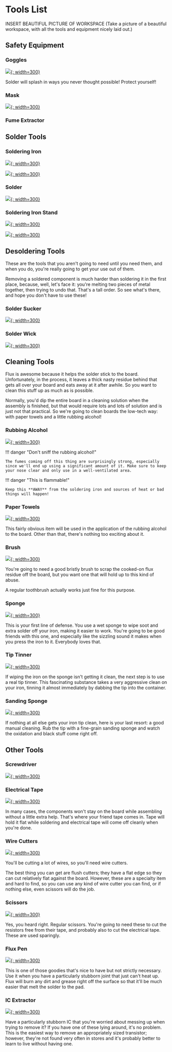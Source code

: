# Tools List

INSERT BEAUTIFUL PICTURE OF WORKSPACE (Take a picture of a beautiful
workspace, with all the tools and equipment nicely laid out.)

## Safety Equipment

### Goggles 

[![](images/13893764.jpg){: width=300}](images/13893764.jpg)

Solder will splash in ways you never thought possible! Protect
yourself!

### Mask

[![](images/mask.jpg){: width=300}](images/mask.jpg)

### Fume Extractor

## Solder Tools

### Soldering Iron 

[![](images/20578333.jpg){: width=300}](images/20578333.jpg)

[![](images/20578339.jpg){: width=300}](images/20578339.jpg)

### Solder 

[![](images/20578332.jpg){: width=300}](images/20578332.jpg)

### Soldering Iron Stand 

[![](images/20578334.jpg){: width=300}](images/20578334.jpg)

[![](images/20578335.jpg){: width=300}](images/20578335.jpg)

## Desoldering Tools

These are the tools that you aren't going to need until you need them,
and when you do, you're really going to get your use out of them.

Removing a soldered component is much harder than soldering it in the
first place, because, well, let's face it: you're melting two pieces of
metal together, then trying to undo that. That's a tall order. So see
what's there, and hope you don't have to use these\!

### Solder Sucker 

[![](images/20578340.jpg){: width=300}](images/20578340.jpg)

### Solder Wick  

[![](images/20578336.jpg){: width=300}](images/20578336.jpg)

## Cleaning Tools

Flux is awesome because it helps the solder stick to the board.
Unfortunately, in the process, it leaves a thick nasty residue behind
that gets all over your board and eats away at it after awhile. So you
want to clean this stuff up as much as is possible.

Normally, you'd dip the entire board in a cleaning solution when the
assembly is finished, but that would require lots and lots of solution
and is just not that practical. So we're going to clean boards the
low-tech way: with paper towels and a little rubbing alcohol\!

### Rubbing Alcohol 

[![](images/20578345.jpg){: width=300}](images/20578345.jpg)

!!! danger "Don't sniff the rubbing alcohol!"

    The fumes coming off this thing are surprisingly strong, especially
    since we'll end up using a significant amount of it. Make sure to keep
    your nose clear and only use in a well-ventilated area.

!!! danger "This is flammable!"

    Keep this **AWAY** from the soldering iron and sources of heat or bad
    things will happen!

### Paper Towels 

[![](images/20578344.jpg){: width=300}](images/20578344.jpg)

This fairly obvious item will be used in the application of the rubbing
alcohol to the board. Other than that, there's nothing too exciting
about it.

### Brush 

[![](images/13893760.jpg){: width=300}](images/13893760.jpg)

You're going to need a good bristly brush to scrap the cooked-on flux
residue off the board, but you want one that will hold up to this kind
of abuse.

A regular toothbrush actually works just fine for this purpose.

### Sponge 

[![](images/20578342.jpg){: width=300}](images/20578342.jpg)

This is your first line of defense. You use a wet sponge to wipe soot
and extra solder off your iron, making it easier to work. You're going
to be good friends with this one, and especially like the sizzling sound
it makes when you press the iron to it. Everybody loves that.

### Tip Tinner 

[![](images/20578337.jpg){: width=300}](images/20578337.jpg)

If wiping the iron on the sponge isn't getting it clean, the next step
is to use a real tip tinner. This fascinating substance takes a very
aggressive clean on your iron, tinning it almost immediately by dabbing
the tip into the container.

### Sanding Sponge 

[![](images/20578338.jpg){: width=300}](images/20578338.jpg)

If nothing at all else gets your iron tip clean, here is your last
resort: a good manual cleaning. Rub the tip with a fine-grain sanding
sponge and watch the oxidation and black stuff come right off.

## Other Tools

### Screwdriver 

[![](images/20578341.jpg){: width=300}](images/20578341.jpg)

### Electrical Tape  

[![](images/13893758.jpg){: width=300}](images/13893758.jpg)

In many cases, the components won't
stay on the board while assembling without a little extra help. That's
where your friend tape comes in. Tape will hold it flat while soldering
and electrical tape will come off cleanly when you're done.

### Wire Cutters 

[![](images/13893755.jpg){: width=300}](images/13893755.jpg)

You'll be cutting a lot of wires, so you'll need wire cutters.

The best thing you can get are flush cutters; they have a flat edge so
they can cut relatively flat against the board. However, these are a
specialty item and hard to find, so you can use any kind of wire cutter
you can find, or if nothing else, even scissors will do the job.

### Scissors 

[![](images/13893753.jpg){: width=300}](images/13893753.jpg)

Yes, you heard right. Regular scissors. You're going to need these to
cut the resistors free from their tape, and probably also to cut the
electrical tape. These are used sparingly.

### Flux Pen 

[![](images/13893763.jpg){: width=300}](images/13893763.jpg)

This is one of those goodies that's nice to have but not strictly
necessary. Use it when you have a particularly stubborn joint that just
can't heat up. Flux will burn any dirt and grease right off the surface
so that it'll be much easier that melt the solder to the pad.

### IC Extractor 

[![](images/13893759.jpg){: width=300}](images/13893759.jpg)

Have a particularly stubborn IC that you're worried about messing up
when trying to remove it? If you have one of these lying around, it's no
problem. This is the easiest way to remove an appropriately sized
transistor; however, they're not found very often in stores and it's
probably better to learn to live without having one.
